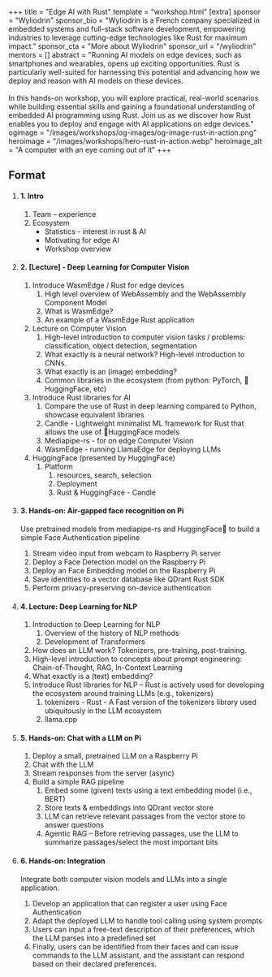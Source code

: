 +++
title = "Edge AI with Rust"
template = "workshop.html"
[extra]
  sponsor = "Wyliodrin"
  sponsor_bio = "Wyliodrin is a French company specialized in embedded systems and full-stack software development, empowering industries to leverage cutting-edge technologies like Rust for maximum impact."
  sponsor_cta = "More about Wyliodrin"
  sponsor_url = "/wyliodrin"
  mentors = []
  abstract = "Running AI models on edge devices, such as smartphones and wearables, opens up exciting opportunities. Rust is particularly well-suited for harnessing this potential and advancing how we deploy and reason with AI models on these devices.<br><br>In this hands-on workshop, you will explore practical, real-world scenarios while building essential skills and gaining a foundational understanding of embedded AI programming using Rust. Join us as we discover how Rust enables you to deploy and engage with AI applications on edge devices."
  ogimage = "/images/workshops/og-images/og-image-rust-in-action.png"
  heroimage = "/images/workshops/hero-rust-in-action.webp"
  heroimage_alt = "A computer with an eye coming out of it"
+++

<div class="">
  <h2 class="mb-7">Format</h2>
  <ol>
    <li class="mb-7 border">
      <h4>1. Intro</h4>
      <div>
        <ol>
          <li>Team – experience</li>
          <li>Ecosystem
            <ul>
              <li>Statistics - interest in rust & AI</li>
              <li>Motivating for edge AI</li>
              <li>Workshop overview</li>
            </ul>
          </li>
        </ol>
      </div>
    </li>
    <li class="mb-7 border">
      <h4>2. [Lecture] - Deep Learning for Computer Vision</h4>
      <div>
        <ol>
          <li>
            Introduce WasmEdge / Rust for edge devices
            <ol>
              <li>High level overview of WebAssembly and the WebAssembly Component Model</li>
              <li>What is WasmEdge?</li>
              <li>An example of a WasmEdge Rust application</li>
            </ol>
          </li>
          <li>
            Lecture on Computer Vision
            <ol>
              <li>High-level introduction to computer vision tasks / problems: classification, object detection, segmentation</li>
              <li>What exactly is a neural network? High-level introduction to CNNs.</li>
              <li>What exactly is an (image) embedding?</li>
              <li>Common libraries in the ecosystem (from python: PyTorch, 🤗HuggingFace, etc)</li>
            </ol>
          </li>
          <li>
            Introduce Rust libraries for AI
            <ol>
              <li>Compare the use of Rust in deep learning compared to Python, showcase equivalent libraries</li>
              <li>Candle - Lightweight minimalist ML framework for Rust that allows the use of 🤗HuggingFace models</li>
              <li>Mediapipe-rs - for on edge Computer Vision</li>
              <li>WasmEdge - running LlamaEdge for deploying LLMs</li>
            </ol>
          </li>
          <li>
            HuggingFace (presented by HuggingFace)
            <ol>
              <li>Platform
                <ol>
                  <li>resources, search, selection</li>
                  <li>Deployment</li>
                  <li>Rust & HuggingFace - Candle</li>
                </ol>
              </li>
            </ol>
          </li>
        </ol>
      </div>
    </li>
    <li class="mb-7 border">
      <h4>3. Hands-on: Air-gapped face recognition on Pi</h4>
      <div>
        <p>Use pretrained models from mediapipe-rs and HuggingFace🤗 to build a simple Face
          Authentication pipeline</p>
          <ol>
            <li>Stream video input from webcam to Raspberry Pi server</li>
            <li>Deploy a Face Detection model on the Raspberry Pi</li>
            <li>Deploy an Face Embedding model on the Raspberry Pi</li>
            <li>Save identities to a vector database like QDrant Rust SDK</li>
            <li>Perform privacy-preserving on-device authentication</li>
          </ol>
      </div>
    </li>
    <li class="mb-7 border">
      <h4>4. Lecture: Deep Learning for NLP</h4>
      <div>
        <ol>
          <li>Introduction to Deep Learning for NLP
            <ol>
              <li>Overview of the history of NLP methods</li>
              <li>Development of Transformers</li>
            </ol>
          </li>
          <li>How does an LLM work? Tokenizers, pre-training, post-training.</li>
          <li>High-level introduction to concepts about prompt engineering: Chain-of-Thought, RAG, In-Context Learning</li>
          <li>What exactly is a (text) embedding?</li>
          <li>
            Introduce Rust libraries for NLP – Rust is actively used for developing the ecosystem around training LLMs (e.g., tokenizers)
            <ol>
              <li>tokenizers - Rust - A Fast version of the tokenizers library used ubiquitously in the LLM ecosystem</li>
              <li>llama.cpp</li>
            </ol>
          </li>
        </ol>
      </div>
    </li>
    <li class="mb-7 border">
      <h4>5. Hands-on: Chat with a LLM on Pi</h4>
      <div>
        <ol>
          <li>Deploy a small, pretrained LLM on a Raspberry Pi</li>
          <li>Chat with the LLM</li>
          <li>Stream responses from the server (async)</li>
          <li>
            Build a simple RAG pipeline
            <ol>
              <li>Embed some (given) texts using a text embedding model (i.e., BERT)</li>
              <li>Store texts & embeddings into QDrant vector store</li>
              <li>LLM can retrieve relevant passages from the vector store to answer questions</li>
              <li>Agentic RAG – Before retrieving passages, use the LLM to summarize passages/select the most important bits</li>
            </ol>
          </li>
        </ol>
      </div>
    </li>
    <li class="mb-7 border">
      <h4>6. Hands-on: Integration</h4>
      <div>
        <p>Integrate both computer vision models and LLMs into a single application.</p>
        <ol>
          <li>Develop an application that can register a user using Face Authentication</li>
          <li>Adapt the deployed LLM to handle tool calling using system prompts</li>
          <li>Users can input a free-text description of their preferences, which the LLM parses into a predefined set</li>
          <li>Finally, users can be identified from their faces and can issue commands to the LLM assistant, and the assistant can respond based on their declared preferences.</li>
        </ol>
      </div>
    </li>
  </ol>
</p>
</div>
